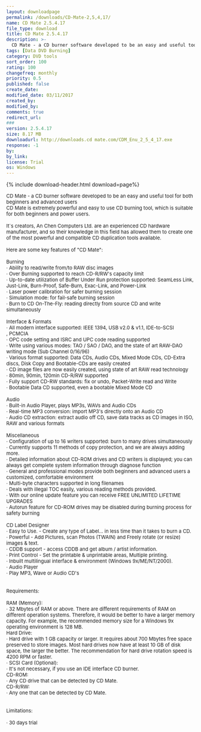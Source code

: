 ```yaml
---
layout: downloadpage
permalink: /downloads/CD-Mate-2,5,4,17/
name: CD Mate 2.5.4.17
file_type: download
title: CD Mate 2.5.4.17
description: >-
  CD Mate - a CD burner software developed to be an easy and useful tool for both beginners and advanced users
tags: [Data DVD Burning]
category: DVD tools
sort_order: 100
rating: 100
changefreq: monthly
priority: 0.5
published: false
create_date: 
modified_date: 03/11/2017
created_by: 
modified_by: 
comments: true
redirect_url: 
### 
version: 2.5.4.17
size: 8.17 MB
downloadurl: http://downloads.cd mate.com/CDM_Enu_2_5_4_17.exe
response: -1
by: 
by_link: 
license: Trial 
os: Windows
---
```


{% include download-header.html download=page%}

<p style="fix-download-text !important">
<p><font size="2">CD Mate - a CD burner software developed to be an easy and useful tool for both beginners and advanced users <br />
CD Mate is extremely powerful and easy to use CD burning tool, which is suitable for both beginners and power users. <br />
<br />
It`s creators, An Chen Computers Ltd. are an experienced CD hardware manufacturer, and so their knowledge in this field has allowed them to create one of the most powerful and compatible CD duplication tools available. <br />
<br />
Here are some key features of "CD Mate": <br />
<br />
Burning <br />
· Ability to read/write from/to RAW disc images <br />
· Over Burning supported to reach CD-R/RW's capacity limit <br />
· Up-to-date utilization of Buffer Under Run protection supported: SeamLess Link, Just-Link, Burn-Proof, Safe-Burn, Exac-Link, and Power-Link <br />
· Laser power calibration for safer burning session <br />
· Simulation mode: for fail-safe burning session <br />
· Burn to CD On-The-Fly: reading directly from source CD and write simultaneously <br />
<br />
Interface &amp; Formats <br />
· All modern interface supported: IEEE 1394, USB v2.0 &amp; v1.1, IDE-to-SCSI <br />
, PCMCIA <br />
· OPC code setting and ISRC and UPC code reading supported <br />
· Write using various modes: TAO / SAO / DAO, and the state of art RAW-DAO writing mode (Sub Channel 0/16/96) <br />
· Various format supported: Data CDs, Audio CDs, Mixed Mode CDs, CD-Extra discs, Disk Copy and Bootable-CDs are easily created <br />
· CD image files are now easily created, using state of art RAW read technology <br />
· 80min, 90min, 120min CD-R/RW supported <br />
· Fully support CD-RW standards: fix or undo, Packet-Write read and Write <br />
· Bootable Data CD supported, even a bootable Mixed Mode CD <br />
<br />
Audio <br />
· Built-in Audio Player, plays MP3s, WAVs and Audio CDs <br />
· Real-time MP3 conversion: import MP3's directly onto an Audio CD <br />
· Audio CD extraction: extract audio off CD, save data tracks as CD images in ISO, RAW and various formats <br />
<br />
Miscellaneous <br />
· Configuration of up to 16 writers supported: burn to many drives simultaneously <br />
· Currently supports 11 methods of copy protection, and we are always adding more. <br />
· Detailed information about CD-ROM drives and CD writers is displayed; you can always get complete system information through diagnose function <br />
· General and professional modes provide both beginners and advanced users a customized, comfortable environment <br />
· Multi-byte characters supported in long filenames <br />
· Deals with illegal TOC easily, various reading methods provided. <br />
· With our online update feature you can receive FREE UNLIMITED LIFETIME UPGRADES <br />
· Autorun feature for CD-ROM drives may be disabled during burning process for safety burning <br />
<br />
CD Label Designer <br />
· Easy to Use. - Create any type of Label... in less time than it takes to burn a CD. <br />
· Powerful - Add Pictures, scan Photos (TWAIN) and Freely rotate (or resize) images &amp; text. <br />
· CDDB support - access CDDB and get album / artist information. <br />
· Print Control - Set the printable &amp; unprintable areas, Multiple printing. <br />
· Inbuilt multilingual interface &amp; environment (Windows 9x/ME/NT/2000). <br />
· Audio Player <br />
· Play MP3, Wave or Audio CD's <br />
<br />
<br />
Requirements: <br />
<br />
RAM (Memory): <br />
· 32 Mbytes of RAM or above. There are different requirements of RAM on different operation systems. Therefore, it would be better to have a larger memory capacity. For example, the recommended memory size for a Windows 9x operating environment is 128 MB. <br />
Hard Drive: <br />
· Hard drive with 1 GB capacity or larger. It requires about 700 Mbytes free space preserved to store images. Most hard drives now have at least 10 GB of disk space, the larger the better. The recommendation for hard drive rotation speed is 4200 RPM or faster. <br />
· SCSI Card (Optional): <br />
· It's not necessary, if you use an IDE interface CD burner. <br />
CD-ROM: <br />
· Any CD drive that can be detected by CD Mate. <br />
CD-R/RW: <br />
· Any one that can be detected by CD Mate. <br />
<br />
<br />
Limitations: <br />
<br />
· 30 days trial</font></p></p>
